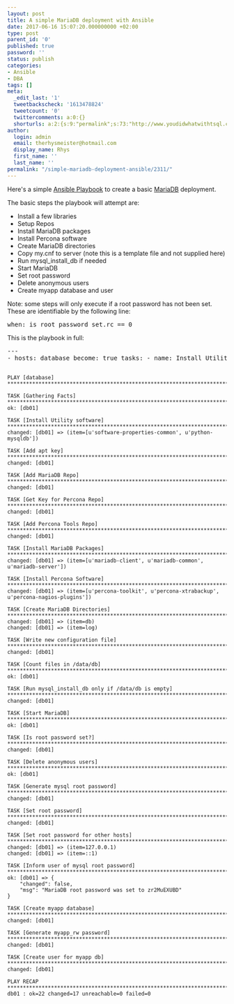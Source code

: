 ```yaml
---
layout: post
title: A simple MariaDB deployment with Ansible
date: 2017-06-16 15:07:20.000000000 +02:00
type: post
parent_id: '0'
published: true
password: ''
status: publish
categories:
- Ansible
- DBA
tags: []
meta:
  _edit_last: '1'
  tweetbackscheck: '1613478824'
  tweetcount: '0'
  twittercomments: a:0:{}
  shorturls: a:2:{s:9:"permalink";s:73:"http://www.youdidwhatwithtsql.com/simple-mariadb-deployment-ansible/2311/";s:7:"tinyurl";s:27:"http://tinyurl.com/y9zdses9";}
author:
  login: admin
  email: therhysmeister@hotmail.com
  display_name: Rhys
  first_name: ''
  last_name: ''
permalink: "/simple-mariadb-deployment-ansible/2311/"
---
```

<p>Here's a simple <a href="http://docs.ansible.com/ansible/playbooks.html" target="_blank">Ansible Playbook</a> to create a basic <a href="https://mariadb.org/" target="_blank">MariaDB</a> deployment.</p>
<p>The basic steps the playbook will attempt are:</p>
<ul>
<li>Install a few libraries</li>
<li>Setup Repos</li>
<li>Install MariaDB packages</li>
<li>Install Percona software</li>
<li>Create MariaDB directories</li>
<li>Copy my.cnf to server (note this is a template file and not supplied here)</li>
<li>Run mysql_install_db if needed</li>
<li>Start MariaDB</li>
<li>Set root password</li>
<li>Delete anonymous users</li>
<li>Create myapp database and user</li>
</ul>
<p>Note: some steps will only execute if a root password has not been set. These are identifiable by the following line:</p>
<pre lang="yaml">
when: is_root_password_set.rc == 0
</pre>
<p>This is the playbook in full:</p>
<pre lang="yaml">
---
- hosts: database become: true tasks: - name: Install Utility software apt: name={{item}} state=latest update\_cache=yes with\_items: - software-properties-common - python-mysqldb - name: Add apt key command: apt-key adv --recv-keys --keyserver hkp://keyserver.ubuntu.com:80 0xcbcb082a1bb943db - name: Add MariaDB Repo apt\_repository: filename: MariaDB-10.2 repo: deb [arch=amd64,i386] http://mirror.rackspeed.de/mariadb.org/repo/10.2/ubuntu trusty main state: present - name: Get Key for Percona Repo command: apt-key adv --keyserver keys.gnupg.net --recv-keys 1C4CBDCDCD2EFD2A - name: Add Percona Tools Repo apt\_repository: filename: Percona repo: deb http://repo.percona.com/apt trusty main state: present - name: Install MariaDB Packages apt: name={{item}} state=installed default\_release=trusty update\_cache=yes with\_items: - mariadb-client - mariadb-common - mariadb-server - name: Install Percona Software apt: name={{item}} state=latest force=yes with\_items: - percona-toolkit - percona-xtrabackup - percona-nagios-plugins - name: Create MariaDB Directories file: path=/data/{{item}} state=directory owner=mysql group=mysql recurse=yes with\_items: - db - log - name: Write new configuration file template: src: /home/vagrant/ansible/templates/mysql/my.cnf dest: /etc/mysql/my.cnf owner: mysql group: mysql mode: '0600' backup: yes - name: Count files in /data/db find: path=/data/db patterns='\*' register: db\_files - name: Run mysql\_install\_db only if /data/db is empty command: mysql\_install\_db --datadir=/data/db when: db\_files.matched|int == 0 - name: Start MariaDB service: name=mysql state=started - name: Is root password set? command: mysql -u root --execute "SELECT NOW()" register: is\_root\_password\_set ignore\_errors: yes - name: Delete anonymous users mysql\_user: user="" state="absent" when: is\_root\_password\_set.rc == 0 - name: Generate mysql root password shell: tr -d -c "a-zA-Z0-9" \< /dev/urandom | head -c 10 register: mysql\_root\_password when: is\_root\_password\_set.rc == 0 - name: Set root password mysql\_user: user=root password="{{mysql\_root\_password.stdout}}" host=localhost when: is\_root\_password\_set.rc == 0 - name: Set root password for other hosts mysql\_user: user=root password="{{mysql\_root\_password.stdout}}" host="{{item}}" login\_user="root" login\_host="localhost" login\_password="{{mysql\_root\_password.stdout}}" when: is\_root\_password\_set.rc == 0 with\_items: - "127.0.0.1" - "::1" - name: Inform user of mysql root password debug: msg: "MariaDB root password was set to {{mysql\_root\_password.stdout}}" when: is\_root\_password\_set.rc == 0 - name: Create myapp database mysql\_db: name: myapp login\_user: root login\_password: "{{mysql\_root\_password.stdout}}" login\_host: localhost state: present when: is\_root\_password\_set.rc == 0 - name: Generate myapp\_rw password shell: tr -d -c "a-zA-Z0-9" \< /dev/urandom | head -c 10 register: mysql\_myapp\_rw\_password when: is\_root\_password\_set.rc == 0 - name: Create user for myapp db mysql\_user: name: myapp\_rw password: "{{mysql\_myapp\_rw\_password}}" priv: myapp.\*:SELECT,INSERT,UPDATE,DELETE login\_user: root login\_password: "{{mysql\_root\_password.stdout}}" state: present when: is\_root\_password\_set.rc == 0

```
PLAY [database] *********************************************************************************************************************************************

TASK [Gathering Facts] **************************************************************************************************************************************
ok: [db01]

TASK [Install Utility software] *****************************************************************************************************************************
changed: [db01] => (item=[u'software-properties-common', u'python-mysqldb'])

TASK [Add apt key] ******************************************************************************************************************************************
changed: [db01]

TASK [Add MariaDB Repo] *************************************************************************************************************************************
changed: [db01]

TASK [Get Key for Percona Repo] *****************************************************************************************************************************
changed: [db01]

TASK [Add Percona Tools Repo] *******************************************************************************************************************************
changed: [db01]

TASK [Install MariaDB Packages] *****************************************************************************************************************************
changed: [db01] => (item=[u'mariadb-client', u'mariadb-common', u'mariadb-server'])

TASK [Install Percona Software] *****************************************************************************************************************************
changed: [db01] => (item=[u'percona-toolkit', u'percona-xtrabackup', u'percona-nagios-plugins'])

TASK [Create MariaDB Directories] ***************************************************************************************************************************
changed: [db01] => (item=db)
changed: [db01] => (item=log)

TASK [Write new configuration file] *************************************************************************************************************************
changed: [db01]

TASK [Count files in /data/db] ******************************************************************************************************************************
ok: [db01]

TASK [Run mysql_install_db only if /data/db is empty] *******************************************************************************************************
changed: [db01]

TASK [Start MariaDB] ****************************************************************************************************************************************
ok: [db01]

TASK [Is root password set?] ********************************************************************************************************************************
changed: [db01]

TASK [Delete anonymous users] *******************************************************************************************************************************
ok: [db01]

TASK [Generate mysql root password] *************************************************************************************************************************
changed: [db01]

TASK [Set root password] ************************************************************************************************************************************
changed: [db01]

TASK [Set root password for other hosts] ********************************************************************************************************************
changed: [db01] => (item=127.0.0.1)
changed: [db01] => (item=::1)

TASK [Inform user of mysql root password] *******************************************************************************************************************
ok: [db01] => {
    "changed": false,
    "msg": "MariaDB root password was set to zr2MuEXUBD"
}

TASK [Create myapp database] ********************************************************************************************************************************
changed: [db01]

TASK [Generate myapp_rw password] ***************************************************************************************************************************
changed: [db01]

TASK [Create user for myapp db] *****************************************************************************************************************************
changed: [db01]

PLAY RECAP **************************************************************************************************************************************************
db01 : ok=22 changed=17 unreachable=0 failed=0
```
